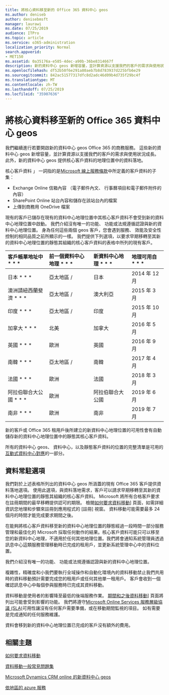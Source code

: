 ```yaml
---
title: 將核心資料移至新的 Office 365 資料中心 geos
ms.author: deniseb
author: denisebmsft
manager: laurawi
ms.date: 07/25/2019
audience: ITPro
ms.topic: article
ms.service: o365-administration
localization_priority: Normal
search.appverid:
- MET150
ms.assetid: 0a35176a-e585-4dec-a90b-36be8314667f
description: 新的資料中心 geos 新增容量，並計算資源以支援我們的客戶的需求與使用狀況成長。 此外，新的資料中心 geos 提供核心客戶資料的地理位置中的資料落地。 核心客戶資料 」 一詞指的是 Microsoft 線上服務條款中所定義的客戶資料的子集： Exchange Online 信箱內容 （電子郵件內文、 行事曆項目和電子郵件附件的內容） 和 SharePoint Online 站台內容和檔案儲存在該站台內，而且檔案上傳至商務用 OneDrive。
ms.openlocfilehash: df52b50f6e291a80aeb7b8d783937d225bfb6e29
ms.sourcegitcommit: 842ac51577317dfc8d2adc46d09b4d735f29bc4f
ms.translationtype: MT
ms.contentlocale: zh-TW
ms.lasthandoff: 07/25/2019
ms.locfileid: "35907636"
---
```

# <a name="moving-core-data-to-new-office-365-datacenter-geos"></a>將核心資料移至新的 Office 365 資料中心 geos

我們繼續進行若要開啟新的資料中心 geos Office 365 的商務服務。 這些新的資料中心 geos 新增容量，並計算資源以支援我們的客戶的需求與使用狀況成長。 此外，新的資料中心 geos 提供核心客戶資料的地理位置中的資料落地。 

核心客戶資料 」 一詞指的是[Microsoft 線上服務條款](https://go.microsoft.com/fwlink/p/?LinkID=249048)中所定義的客戶資料的子集： 
- Exchange Online 信箱內容 （電子郵件內文、 行事曆項目和電子郵件附件的內容）
- SharePoint Online 站台內容和儲存在該站台內的檔案
- 上傳到商務用 OneDrive 檔案 
  
現有的客戶已儲存在現有的資料中心地理位置中其核心客戶資料不會受到新的資料中心地理位置中啟動。 我們介紹沒有唯一的功能、 功能或法規遵循認證與新的資料中心地理位置。 身為任何這些兩個 geos 客戶，您會遇到服務、 效能及安全性控制的相同品質之前所顯示的一樣。 我們提供下列選項，以要求早期移轉至其新的資料中心地理位置的靜態其組織的核心客戶資料的表格中所列的現有客戶。
  
|客戶帳單地址中 * * *|前一個資料中心地理 * * *|新資料中心地理 * * *|地理可用自 * * *|
|:-----|:-----|:-----|:-----|
|日本 * * *| 亞太地區 / | 日本 | 2014 年 12 月 |
|澳洲請紐西蘭斐濟 * * *| 亞太地區 / | 澳大利亞 | 2015 年 3 月 |
|印度 * * *| 亞太地區 / | 印度 | 2015 年 10 月 |
|加拿大 * * *| 北美 | 加拿大 | 2016 年 5 月 |
|英國 * * *| 歐洲 | 英國 | 2016 年 9 月 |
|南韓 * * *| 亞太地區 / | 南韓 | 2017 年 4 月 |
|法國 * * *| 歐洲 | 法國 | 2018 年 3 月 |
|阿拉伯聯合大公國 * * *| 歐洲 | 阿拉伯聯合大公國 | 2019 年 6 月 |
|南非 * * *| 歐洲 | 南非 | 2019 年 7 月 |
  
新的客戶或 Office 365 租用戶後所建立的新資料中心地理位置的可用性會有自動儲存新的資料中心地理位置中的靜態其核心客戶資料。
  
所有的資料中心 geos、 資料中心，以及靜態客戶資料的位置的完整清單是可用的[互動式資料中心對應](https://office.com/datamaps)的一部分。 
  
## <a name="data-residency-option"></a>資料常駐選項

我們對於上述表格所列出的資料中心 geos 所涵蓋的現有 Office 365 客戶提供資料落地選項。 使用此選項，與資料落地需求，客戶可以請求早期移轉至其新的資料中心地理位置的靜態其組織的核心客戶資料。  Microsoft 將所有合格客戶要求在註冊期間的最早移轉提供認可的期限。  檢閱[如何要求資料移動](request-your-data-move.md)] 頁面，如需詳細資訊您地理和步驟來註冊到應用程式的 [註冊] 視窗。  資料移動可能需要最多 24 個月的時間才能完成要求期間之後。

在能夠將核心客戶資料移至新的資料中心地理位置的靜態經過一段時間一部分服務管理和最佳化的 Microsoft 採取任何動作的結果。核心客戶資料可能只可以移至您的新資料中心地理，不適用於任何其他地理位置。我們將會通知系統管理員透過訊息中心這類服務管理移動時已完成的租用戶，並更新系統管理中心中的資料位置。
   
我們介紹沒有唯一的功能、 功能或法規遵循認證與新的資料中心地理位置。
    
複雜性，精確度和小我們要執行全域操作和自動化環境內的資料移動禁止我們共用時的資料移動預計需要完成您的租用戶或任何其他單一租用戶。 客戶會收到一個確認訊息中心中每個參與服務時已完成其資料移動。 
    
資料移動是使用者的影響降至最低的後端服務作業。 [期間和之後資料移動](during-and-after-your-data-move.md)] 頁面將列出可能會受到影響的功能。 我們將遵守[Microsoft Online Services 服務層級協議 (SLA)](https://go.microsoft.com/fwlink/p/?LinkId=523897)可用性讓沒有任何客戶需要準備，或在移動期間監視的項目。 如有需要是完成通知的任何服務維護。 

資料會移到新的資料中心地理位置已完成的客戶沒有額外的費用。
    
## <a name="related-topics"></a>相關主題 
 
[如何要求資料移動](request-your-data-move.md)
    
[資料移動一般常見問題集](data-move-faq.md)
  
[Microsoft Dynamics CRM online 的新資料中心 geos](https://go.microsoft.com/fwlink/p/?Linkid=615924)
  
[依地區的 azure 服務](https://azure.microsoft.com/en-us/regions/)
